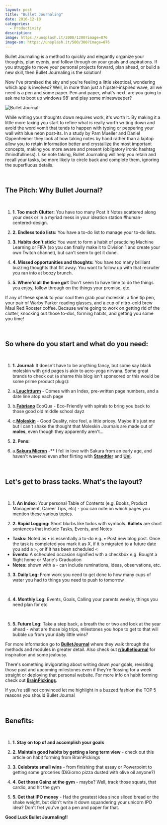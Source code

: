 ```yaml
---
layout: post
title: "Bullet Journaling"
date: 2016-12-10
categories:
  - Productivity
description:
image: https://unsplash.it/2000/1200?image=876
image-sm: https://unsplash.it/500/300?image=876
---
```

Bullet Journaling is a method to quickly and elegantly organize your thoughts, plan events, and follow through on your goals and aspirations. If you struggle to move your personal projects forward, plan ahead, or build a new skill, then Bullet Journaling is the solution!

Now I've promised the sky and you're feeling a little skeptical, wondering which app is involved? Well, in more than just a hipster-inspired wave, all we need is a pen and some paper. Pen and paper, what's next, are you going to ask me to boot up windows 98' and play some minesweeper?  

![Bullet Journal][1]

While writing your thoughts down requires work, it's worth it. By making it a little more taxing you start to refine what is really worth writing down and avoid the word vomit that tends to happen with typing or peppering your wall with blue neon post-its. In a study by Pam Mueller and Daniel Oppenheimer they look at how taking notes by hand rather than a laptop allow you to retain information better and crystallize the most important concepts, making you more aware and present (obligatory ironic hashtag #mindfullness). Like note taking, Bullet Journaling will help you retain and recall your tasks, be more likely to circle back and complete them, ignoring the superfluous details.  

<br>

## **The Pitch: Why Bullet Journal?**

<br>

1. **1. Too much Clutter:** You have too many Post It Notes scattered along your desk or in a myriad mess in your ideation station #human-centered-design.

2. **2. Endless todo lists:** You have a to-do list to manage your to-do lists.

3. **3. Habits don't stick:** You want to form a habit of practicing Machine Learning or FIFA (so you can finally make it to Division 1 and create your own Twitch channel), but can't seem to get it done.

4. **4. Missed opportunities and thoughts:** You have too many brilliant buzzing thoughts that flit away. You want to follow up with that recruiter you ran into at boozy brunch.  

5. **5. Where'd all the time go!:** Don't seem to have time to do the things you enjoy, follow through on the things your promise, etc.  

If any of these speak to your soul then grab your moleskin, a fine tip pen, your pair of Warby Parker reading glasses, and a cup of nitro-cold brew Maui Red Rooster coffee. Because we're going to work on getting rid of the clutter, knocking out those to-dos, forming habits, and getting you some you time!

<br>

## **So where do you start and what do you need:**

<br>

1. **1. Journal:** It doesn't have to be anything fancy, but some say black moleskin with grid pages is akin to acro-yoga nirvana. Some great brands to check out (a shame this blog isn't sponsored or this would be some prime product plugs):

2. a.__[Leuchtturm][2]__ - Comes with an Index, pre-written page numbers, and a date line atop each page
3. b.__[Fabriano][3]__ EcoQua - Eco-Friendly with spirals to bring you back to those good old middle school dayz
4. c.__[Moleskin][4]__ - Good Quality, nice feel, a little pricey. Maybe it's just me but I can't shake the thought that Moleskin Journals are made out of **moles**, even though they apparently aren't…

2. **2. Pens:**

1. a.__[Sakura Micron][5]__ -** I fell in love with Sakura from an early age, and haven't wavered even after flirting with __[Staedtler][6]__ and __[Uni][7]__.

<br>

## **Let's get to brass tacks. What's the layout?**

<br>

1. **1. An Index:** Your personal Table of Contents (e.g. Books, Product Management, Career Tips, etc) - you can note on which pages you mention these various topics.

2. **2. Rapid Logging:** Short blurbs like todos with symbols. **Bullets** are short sentences that include Tasks, Events, and Notes
  * **Tasks:** Noted as • is essentially a to-do e.g. • Post new blog post. Once the task is completed you mark it as X, if it is migrated to a future date you add a >, or if it has been scheduled <
  * **Events:** A scheduled occasion signified with a checkbox e.g. Bought a flight home or Marie's Graduation
  * **Notes:** shown with a - can include ruminations, ideas, observations, etc.

3. **3. Daily Log:** From work you need to get done to how many cups of water you had to things you need to push to tomorrow

<br>

4. **4. Monthly Log:** Events, Goals, Calling your parents weekly, things you need plan for etc

<br>

5. **5. Future Log:** Take a step back, a breath the or two and look at the year ahead - what are those big trips, milestones you hope to get to that will bubble up from your daily little wins?

For more information go to __[BulletJournal][8]__ where they walk through the methods and modules in greater detail. Also check out __[r/bulletjournal][9]__ for inspiration and some jealousy.

There's something invigorating about writing down your goals, revisiting those past and upcoming milestones even if they're flossing for a week straight or deploying that personal website. For more info on habit forming check out __[BrainPickings][10]__.

If you're still not convinced let me highlight in a buzzed fashion the TOP 5 reasons you should Bullet Journal

<br>

## **Benefits:**

<br>

1. **1. Stay on top of and accomplish your goals**

2. **2. Maintain good habits by getting a long term view** - check out this article on habit forming from BrainPickings

3. **3. Celebrate small wins** - from finishing that essay or Powerpoint to getting some groceries (DiGiorno pizza dusted with olive oil anyone?)

4. **4. Get those Gainz at the gym** - maybe? Well, track those squats, that cardio, and hit the gym

5. **5. Get that IPO money** - Had the greatest idea since sliced bread or the shake weight, but didn't write it down squandering your unicorn IPO idea? Don't fret you've got a pen and paper for that.

**Good Luck Bullet Journaling!!**

[1]: http://i.imgur.com/QCCHZQH.png
[2]: https://www.amazon.com/Leuchtturm-Medium-Notebook-inches-LBL11/dp/B002CVAU1Y
[3]: http://fabriano.com/en/267/ecoqua
[4]: https://www.amazon.com/Moleskine-Classic-Notebook-Large-Notebooks/dp/8883701127
[5]: http://www.amazon.com/Sakura-30061-3-Piece-Micron-Blister/dp/B000XAORIS/ref=sr_1_1?s=office-products&ie=UTF8&qid=1475968770&sr=1-1&keywords=sakura+micron
[6]: http://www.amazon.com/Staedtler-Pigment-Sketch-Liners-308SB6P/dp/B004L87XRA/ref=sr_1_7?s=office-products&ie=UTF8&qid=1476146001&sr=1-7&keywords=Staedtler+pens
[7]: http://jetpens.com/Uni-ball-Signo-207-Retractable-Gel-Pen-0.7-mm-Black/pd/6231
[8]: http://bulletjournal.com/get-started/
[9]: https://www.reddit.com/r/bulletjournal/
[10]: https://www.brainpickings.org/2014/01/02/how-long-it-takes-to-form-a-new-habit/
